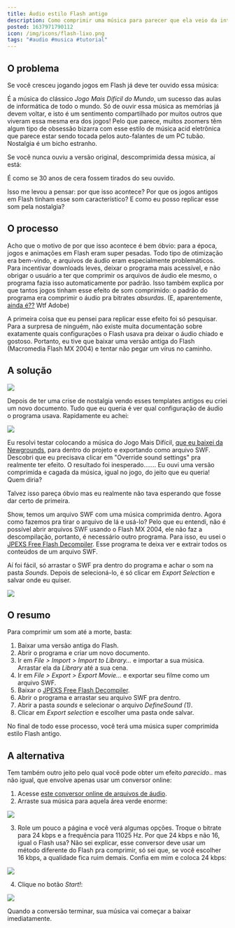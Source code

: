 ```yaml
---
title: Áudio estilo Flash antigo
description: Como comprimir uma música para parecer que ela veio da internet dos anos 2000.
posted: 1637971790112
icon: /img/icons/flash-lixo.png
tags: "#audio #musica #tutorial"
---
```

## O problema

Se você cresceu jogando jogos em Flash já deve ter ouvido essa música:

<vid-yt url="https://www.youtube.com/watch?v=8x8SQSgA2Do"></vid-yt>

É a música do clássico *Jogo Mais Difícil do Mundo*, um sucesso das aulas de informática de todo o mundo. Só de ouvir essa música as memórias já devem voltar, e isto é um sentimento compartilhado por muitos outros que viveram essa mesma era dos jogos! Pelo que parece, muitos zoomers têm algum tipo de obsessão bizarra com esse estilo de música acid eletrônica que parece estar sendo tocada pelos auto-falantes de um PC tubão. Nostalgia é um bicho estranho.

Se você nunca ouviu a versão original, descomprimida dessa música, aí está:

<vid-yt url="https://www.youtube.com/watch?v=T1xZBHetmGI"></vid-yt>

É como se 30 anos de cera fossem tirados do seu ouvido.

Isso me levou a pensar: por que isso acontece? Por que os jogos antigos em Flash tinham esse som característico? E como eu posso replicar esse som pela nostalgia?

## O processo

Acho que o motivo de por que isso acontece é bem óbvio: para a época, jogos e animações em Flash eram super pesadas. Todo tipo de otimização era bem-vindo, e arquivos de áudio eram especialmente problemáticos. Para incentivar downloads leves, deixar o programa mais acessível, e não obrigar o usuário a ter que comprimir os arquivos de áudio ele mesmo, o programa fazia isso automaticamente por padrão. Isso também explica por que tantos jogos tinham esse efeito de som comprimido: o padrão do programa era comprimir o áudio pra bitrates *absurdas*. (E, aparentemente, [ainda é??](https://community.adobe.com/t5/animate-discussions/sound-quality/td-p/10213942) Wtf Adobe)

A primeira coisa que eu pensei para replicar esse efeito foi só pesquisar. Para a surpresa de ninguém, não existe muita documentação sobre exatamente quais configurações o Flash usava pra deixar o áudio chiado e gostoso. Portanto, eu tive que baixar uma versão antiga do Flash (Macromedia Flash MX 2004) e tentar não pegar um vírus no caminho.

## A solução

![](/img/blog/comprimir-audio-flash/flashui.png)

Depois de ter uma crise de nostalgia vendo esses templates antigos eu criei um novo documento. Tudo que eu queria é ver qual configuração de áudio o programa usava. Rapidamente eu achei:

![](/img/blog/comprimir-audio-flash/achei.png)

Eu resolvi testar colocando a música do Jogo Mais Difícil, [que eu baixei da Newgrounds](https://www.newgrounds.com/audio/listen/94726), para dentro do projeto e exportando como arquivo SWF. Descobri que eu precisava clicar em "Override sound settings" pra realmente ter efeito. O resultado foi inesperado....... Eu ouvi uma versão comprimida e cagada da música, igual no jogo, do jeito que eu queria! Quem diria?

Talvez isso pareça óbvio mas eu realmente não tava esperando que fosse dar certo de primeira.

Show, temos um arquivo SWF com uma música comprimida dentro. Agora como fazemos pra tirar o arquivo de lá e usá-lo? Pelo que eu entendi, não é possível abrir arquivos SWF usando o Flash MX 2004, ele não faz a descompilação, portanto, é necessário outro programa. Para isso, eu usei o [JPEXS Free Flash Decompiler](https://github.com/jindrapetrik/jpexs-decompiler). Esse programa te deixa ver e extrair todos os conteúdos de um arquivo SWF.

Aí foi fácil, só arrastar o SWF pra dentro do programa e achar o som na pasta *Sounds*. Depois de selecioná-lo, é só clicar em *Export Selection* e salvar onde eu quiser.

![](/img/blog/comprimir-audio-flash/som.png)

## O resumo

Para comprimir um som até a morte, basta:

1. Baixar uma versão antiga do Flash.
2. Abrir o programa e criar um novo documento.
3. Ir em *File > Import > Import to Library...* e importar a sua música. Arrastar ela da *Library* até a sua cena.
4. Ir em *File > Export > Export Movie...* e exportar seu filme como um arquivo SWF.
5. Baixar o [JPEXS Free Flash Decompiler](https://github.com/jindrapetrik/jpexs-decompiler).
6. Abrir o programa e arrastar seu arquivo SWF pra dentro.
7. Abrir a pasta *sounds* e selecionar o arquivo *DefineSound (1)*.
8. Clicar em *Export selection* e escolher uma pasta onde salvar.

No final de todo esse processo, você terá uma música super comprimida estilo Flash antigo.

## A alternativa

Tem também outro jeito pelo qual você pode obter um efeito *parecido*.. mas não igual, que envolve apenas usar um conversor online:

1. Acesse [este conversor online de arquivos de áudio](https://audio.online-convert.com/convert-to-mp3).
2. Arraste sua música para aquela área verde enorme:

![](/img/blog/comprimir-audio-flash/arraste.png)

3. Role um pouco a página e você verá algumas opções. Troque o bitrate para 24 kbps e a frequência para 11025 Hz. Por que 24 kbps e não 16, igual o Flash usa? Não sei explicar, esse conversor deve usar um método diferente do Flash pra comprimir, só sei que, se você escolher 16 kbps, a qualidade fica ruim demais. Confia em mim e coloca 24 kbps:

![](/img/blog/comprimir-audio-flash/mude.png)

4. Clique no botão *Start!*:

![](/img/blog/comprimir-audio-flash/start.png)

Quando a conversão terminar, sua música vai começar a baixar imediatamente.